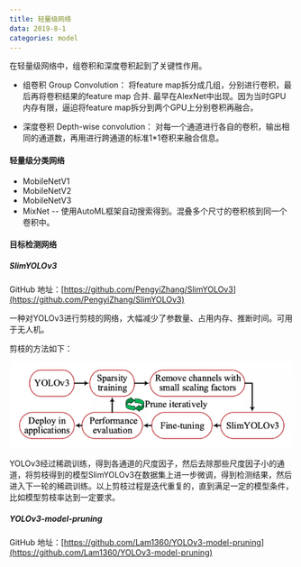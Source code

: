 ```yaml
---
title: 轻量级网络
data: 2019-8-1
categories: model
---
```


在轻量级网络中，组卷积和深度卷积起到了关键性作用。

- 组卷积 Group Convolution：
  将feature map拆分成几组，分别进行卷积，最后再将卷积结果的feature map 合并. 最早在AlexNet中出现。因为当时GPU内存有限，逼迫将feature map拆分到两个GPU上分别卷积再融合。

- 深度卷积 Depth-wise convolution：
  对每一个通道进行各自的卷积，输出相同的通道数，再用进行跨通道的标准1*1卷积来融合信息。 

  

#### 轻量级分类网络

- MobileNetV1
- MobileNetV2
- MobileNetV3
- MixNet  -- 使用AutoML框架自动搜索得到。混叠多个尺寸的卷积核到同一个卷积中。



#### 目标检测网络

##### SlimYOLOv3

GitHub 地址：[https://github.com/PengyiZhang/SlimYOLOv3](https://github.com/PengyiZhang/SlimYOLOv3)

一种对YOLOv3进行剪枝的网络，大幅减少了参数量、占用内存、推断时间。可用于无人机。

剪枝的方法如下：

![1564626203761](assets/1564626203761.png)

YOLOv3经过稀疏训练，得到各通道的尺度因子，然后去除那些尺度因子小的通道，将剪枝得到的模型SlimYOLOv3在数据集上进一步微调，得到检测结果，然后进入下一轮的稀疏训练。以上剪枝过程是迭代重复的，直到满足一定的模型条件，比如模型剪枝率达到一定要求。



##### YOLOv3-model-pruning

GitHub 地址：[https://github.com/Lam1360/YOLOv3-model-pruning](https://github.com/Lam1360/YOLOv3-model-pruning)